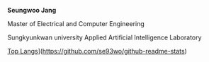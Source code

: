 **Seungwoo Jang**
 
Master of Electrical and Computer Engineering

Sungkyunkwan university Applied Artificial Intelligence Laboratory

[Top Langs](https://github-readme-stats.vercel.app/api/top-langs/?username=se93wo&layout=compact&theme=vue-dark)](https://github.com/se93wo/github-readme-stats)
